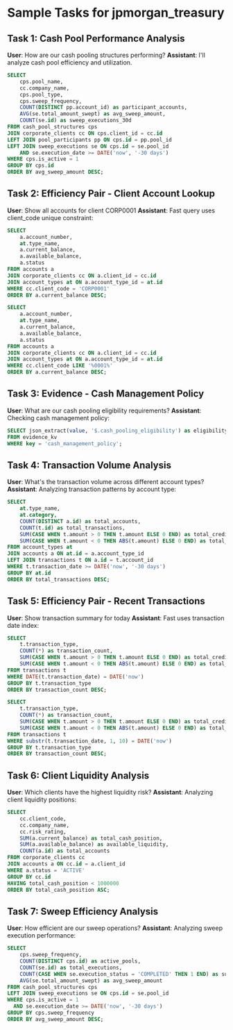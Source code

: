 # Sample Tasks for jpmorgan_treasury

## Task 1: Cash Pool Performance Analysis
**User**: How are our cash pooling structures performing?
**Assistant**: I'll analyze cash pool efficiency and utilization.
```sql
SELECT 
    cps.pool_name,
    cc.company_name,
    cps.pool_type,
    cps.sweep_frequency,
    COUNT(DISTINCT pp.account_id) as participant_accounts,
    AVG(se.total_amount_swept) as avg_sweep_amount,
    COUNT(se.id) as sweep_executions_30d
FROM cash_pool_structures cps
JOIN corporate_clients cc ON cps.client_id = cc.id
LEFT JOIN pool_participants pp ON cps.id = pp.pool_id
LEFT JOIN sweep_executions se ON cps.id = se.pool_id 
    AND se.execution_date >= DATE('now', '-30 days')
WHERE cps.is_active = 1
GROUP BY cps.id
ORDER BY avg_sweep_amount DESC;
```

## Task 2: Efficiency Pair - Client Account Lookup
**User**: Show all accounts for client CORP0001
**Assistant**: Fast query uses client_code unique constraint:
```sql fast
SELECT 
    a.account_number,
    at.type_name,
    a.current_balance,
    a.available_balance,
    a.status
FROM accounts a
JOIN corporate_clients cc ON a.client_id = cc.id
JOIN account_types at ON a.account_type_id = at.id
WHERE cc.client_code = 'CORP0001'
ORDER BY a.current_balance DESC;
```
```sql slow
SELECT 
    a.account_number,
    at.type_name,
    a.current_balance,
    a.available_balance,
    a.status
FROM accounts a
JOIN corporate_clients cc ON a.client_id = cc.id
JOIN account_types at ON a.account_type_id = at.id
WHERE cc.client_code LIKE '%0001%'
ORDER BY a.current_balance DESC;
```

## Task 3: Evidence - Cash Management Policy
**User**: What are our cash pooling eligibility requirements?
**Assistant**: Checking cash management policy:
```sql
SELECT json_extract(value, '$.cash_pooling_eligibility') as eligibility_rules
FROM evidence_kv 
WHERE key = 'cash_management_policy';
```

## Task 4: Transaction Volume Analysis
**User**: What's the transaction volume across different account types?
**Assistant**: Analyzing transaction patterns by account type:
```sql
SELECT 
    at.type_name,
    at.category,
    COUNT(DISTINCT a.id) as total_accounts,
    COUNT(t.id) as total_transactions,
    SUM(CASE WHEN t.amount > 0 THEN t.amount ELSE 0 END) as total_credits,
    SUM(CASE WHEN t.amount < 0 THEN ABS(t.amount) ELSE 0 END) as total_debits
FROM account_types at
JOIN accounts a ON at.id = a.account_type_id
LEFT JOIN transactions t ON a.id = t.account_id
WHERE t.transaction_date >= DATE('now', '-30 days')
GROUP BY at.id
ORDER BY total_transactions DESC;
```

## Task 5: Efficiency Pair - Recent Transactions
**User**: Show transaction summary for today
**Assistant**: Fast uses transaction date index:
```sql fast
SELECT 
    t.transaction_type,
    COUNT(*) as transaction_count,
    SUM(CASE WHEN t.amount > 0 THEN t.amount ELSE 0 END) as total_credits,
    SUM(CASE WHEN t.amount < 0 THEN ABS(t.amount) ELSE 0 END) as total_debits
FROM transactions t
WHERE DATE(t.transaction_date) = DATE('now')
GROUP BY t.transaction_type
ORDER BY transaction_count DESC;
```
```sql slow
SELECT 
    t.transaction_type,
    COUNT(*) as transaction_count,
    SUM(CASE WHEN t.amount > 0 THEN t.amount ELSE 0 END) as total_credits,
    SUM(CASE WHEN t.amount < 0 THEN ABS(t.amount) ELSE 0 END) as total_debits
FROM transactions t
WHERE substr(t.transaction_date, 1, 10) = DATE('now')
GROUP BY t.transaction_type
ORDER BY transaction_count DESC;
```

## Task 6: Client Liquidity Analysis
**User**: Which clients have the highest liquidity risk?
**Assistant**: Analyzing client liquidity positions:
```sql
SELECT 
    cc.client_code,
    cc.company_name,
    cc.risk_rating,
    SUM(a.current_balance) as total_cash_position,
    SUM(a.available_balance) as available_liquidity,
    COUNT(a.id) as total_accounts
FROM corporate_clients cc
JOIN accounts a ON cc.id = a.client_id
WHERE a.status = 'ACTIVE'
GROUP BY cc.id
HAVING total_cash_position < 1000000
ORDER BY total_cash_position ASC;
```

## Task 7: Sweep Efficiency Analysis
**User**: How efficient are our sweep operations?
**Assistant**: Analyzing sweep execution performance:
```sql
SELECT 
    cps.sweep_frequency,
    COUNT(DISTINCT cps.id) as active_pools,
    COUNT(se.id) as total_executions,
    COUNT(CASE WHEN se.execution_status = 'COMPLETED' THEN 1 END) as successful_executions,
    AVG(se.total_amount_swept) as avg_sweep_amount
FROM cash_pool_structures cps
LEFT JOIN sweep_executions se ON cps.id = se.pool_id
WHERE cps.is_active = 1
  AND se.execution_date >= DATE('now', '-30 days')
GROUP BY cps.sweep_frequency
ORDER BY avg_sweep_amount DESC;
```
